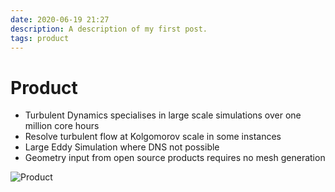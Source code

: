 ```yaml
---
date: 2020-06-19 21:27
description: A description of my first post.
tags: product
---
```

# Product
* Turbulent Dynamics specialises in large scale simulations over one million core hours
* Resolve turbulent flow at Kolgomorov scale in some instances
* Large Eddy Simulation where DNS not possible
* Geometry input from open source products requires no mesh generation

 


 


![Product](/Images/sail.png)


